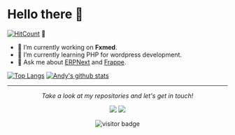 # Hello there 👋

<!--
**AndyOverLord/andyoverlord** is a ✨ _special_ ✨ repository because its `README.md` (this file) appears on your GitHub profile.

Here are some ideas to get you started:
-->

[![HitCount](http://hits.dwyl.com/AndyOverLord/andyoverlord.svg)](http://hits.dwyl.com/AndyOverLord/andyoverlord)  :eyes:

- 🔭 I’m currently working on **Fxmed**.
- 🌱 I’m currently learning PHP for wordpress development.
- 💬 Ask me about [ERPNext](https://github.com/frappe/erpnext) and [Frappe](https://github.com/frappe).

[![Top Langs](https://github-readme-stats.vercel.app/api/top-langs/?username=andyoverlord&layout=compact)](https://github.com/anuraghazra/github-readme-stats)
[![Andy's github stats](https://github-readme-stats.vercel.app/api?username=andyoverlord&count_private=true&show_icons=true&theme=radical)](https://github.com/anuraghazra/github-readme-stats)





<hr>
<p align="center">
  <i>Take a look at my repositories and let's get in touch!</i>

<p align="center">
  <a href= "https://github.com/AndyOverLord/"><img src="https://img.icons8.com/material-outlined/27/000000/ball-point-pen.png"/></a>
  <a href= "https://www.linkedin.com/in/andy-zhu-75b383117/"><img src="https://img.icons8.com/material-outlined/30/000000/linkedin.png"/></a>
</p>

<p  align="center">
  <img src="https://visitor-badge.laobi.icu/badge?page_id=andyoverlord.andyoverlord" alt="visitor badge"/>       
</p>




<!--
- 👯 I’m looking to collaborate on ERPNext development.
- 🤔 I’m looking for help with ...
- 📫 How to reach me: 
- 😄 Pronouns: ...
- ⚡ Fun fact: ...
-->
